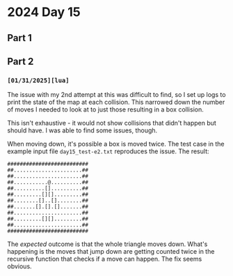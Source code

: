 
# 2024 Day 15

## Part 1

## Part 2

### `[01/31/2025][lua]`

The issue with my 2nd attempt at this was difficult to find, so I set up logs to print the state of the map at each collision. This narrowed down the number of moves I needed to look at to just those resulting in a box collision.

This isn't exhaustive - it would not show collisions that didn't happen but should have. I was able to find some issues, though.

When moving down, it's possible a box is moved twice. The test case in the example input file `day15_test-e2.txt` reproduces the issue. The result:

```
##########################
##......................##
##......................##
##...........@..........##
##..........[]..........##
##.........[][].........##
##........[]..[]........##
##.......[].[].[].......##
##......................##
##.........[][].........##
##......................##
##########################
```

The *expected* outcome is that the whole triangle moves down. What's happening is the moves that jump down are getting counted twice in the recursive function that checks if a move can happen. The fix seems obvious.
